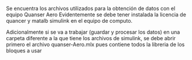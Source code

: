 Se encuentra los archivos utilizados para la obtención de datos con el equipo Quanser Aero
Evidentemente se debe tener instalada la licencia de quancer y matalb simulink en el equipo de computo.

Adicionalmente si se va a trabajar (guardar y procesar los datos) en una carpeta diferente a la que tiene los archivos de simulink, 
se debe abrir primero el archivo quanser-Aero.mlx pues contiene todos la libreria de los bloques  a usar
